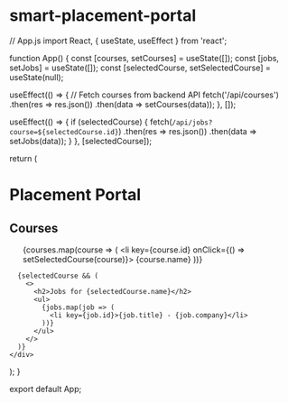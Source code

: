 # smart-placement-portal
// App.js
import React, { useState, useEffect } from 'react';

function App() {
  const [courses, setCourses] = useState([]);
  const [jobs, setJobs] = useState([]);
  const [selectedCourse, setSelectedCourse] = useState(null);

  useEffect(() => {
    // Fetch courses from backend API
    fetch('/api/courses')
      .then(res => res.json())
      .then(data => setCourses(data));
  }, []);

  useEffect(() => {
    if (selectedCourse) {
      fetch(`/api/jobs?course=${selectedCourse.id}`)
        .then(res => res.json())
        .then(data => setJobs(data));
    }
  }, [selectedCourse]);

  return (
    <div>
      <h1>Placement Portal</h1>
      <h2>Courses</h2>
      <ul>
        {courses.map(course => (
          <li key={course.id} onClick={() => setSelectedCourse(course)}>
            {course.name}
          </li>
        ))}
      </ul>

      {selectedCourse && (
        <>
          <h2>Jobs for {selectedCourse.name}</h2>
          <ul>
            {jobs.map(job => (
              <li key={job.id}>{job.title} - {job.company}</li>
            ))}
          </ul>
        </>
      )}
    </div>
  );
}

export default App;
